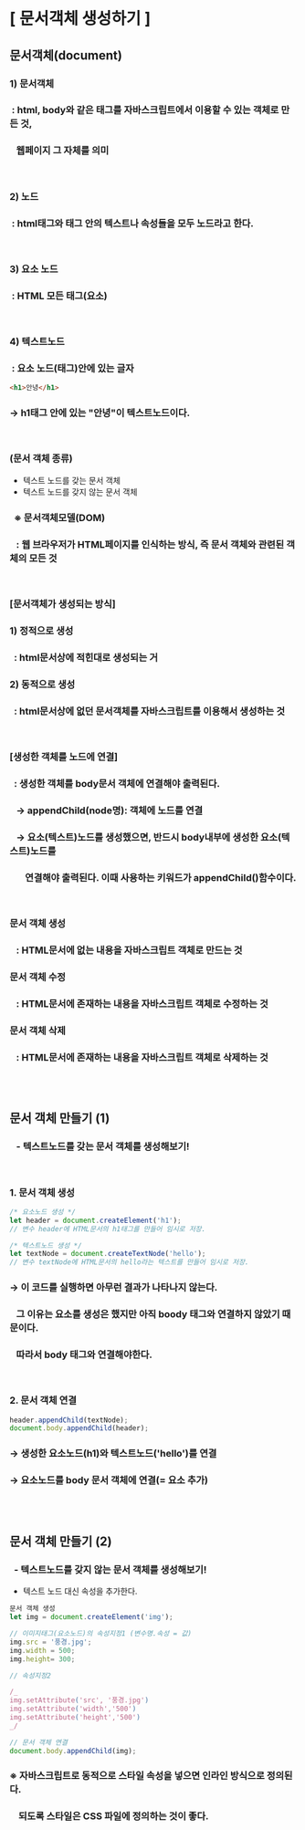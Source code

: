# [ 문서객체 생성하기 ]

## 문서객체(document)

### 1) 문서객체

### &nbsp;: html, body와 같은 태그를 자바스크립트에서 이용할 수 있는 객체로 만든 것,

### &nbsp;&nbsp; 웹페이지 그 자체를 의미

<br>

### 2) 노드

### &nbsp;: html태그와 태그 안의 텍스트나 속성들을 모두 노드라고 한다.

<br>

### 3) 요소 노드

### &nbsp;: HTML 모든 태그(요소)

<br>

### 4) 텍스트노드

### &nbsp;: 요소 노드(태그)안에 있는 글자

```html
<h1>안녕</h1>
```

### → h1태그 안에 있는 "안녕"이 텍스트노드이다.

<br />

### (문서 객체 종류)

- 텍스트 노드를 갖는 문서 객체
- 텍스트 노드를 갖지 않는 문서 객체

### &nbsp; ※ 문서객체모델(DOM)

### &nbsp;&nbsp; : 웹 브라우저가 HTML페이지를 인식하는 방식, 즉 문서 객체와 관련된 객체의 모든 것

<br/>

### [문서객체가 생성되는 방식]

### 1) 정적으로 생성

### &nbsp; : html문서상에 적힌대로 생성되는 거

### 2) 동적으로 생성

### &nbsp; : html문서상에 없던 문서객체를 자바스크립트를 이용해서 생성하는 것

<br/>

### [생성한 객체를 노드에 연결]

### &nbsp; : 생성한 객체를 body문서 객체에 연결해야 출력된다.

### &nbsp;&nbsp; → appendChild(node명): 객체에 노드를 연결

### &nbsp;&nbsp; → 요소(텍스트)노드를 생성했으면, 반드시 body내부에 생성한 요소(텍스트)노드를

### &nbsp;&nbsp;&nbsp;&nbsp;&nbsp;&nbsp; 연결해야 출력된다. 이때 사용하는 키워드가 appendChild()함수이다.

<br/>

### 문서 객체 생성

### &nbsp;&nbsp; : HTML문서에 없는 내용을 자바스크립트 객체로 만드는 것

### 문서 객체 수정

### &nbsp;&nbsp; : HTML문서에 존재하는 내용을 자바스크립트 객체로 수정하는 것

### 문서 객체 삭제

### &nbsp;&nbsp; : HTML문서에 존재하는 내용을 자바스크립트 객체로 삭제하는 것

<br/>   
 
<br/>

## 문서 객체 만들기 (1)

### &nbsp;&nbsp; - 텍스트노드를 갖는 문서 객체를 생성해보기!

<br/>

### 1. 문서 객체 생성

```javascript
/* 요소노드 생성 */
let header = document.createElement('h1');
// 변수 header에 HTML문서의 h1태그를 만들어 임시로 저장.

/* 텍스트노드 생성 */
let textNode = document.createTextNode('hello');
// 변수 textNode에 HTML문서의 hello라는 텍스트를 만들어 임시로 저장.
```

### → 이 코드를 실행하면 아무런 결과가 나타나지 않는다.

### &nbsp;&nbsp; 그 이유는 요소를 생성은 했지만 아직 boody 태그와 연결하지 않았기 때문이다.

### &nbsp;&nbsp; 따라서 body 태그와 연결해야한다.

<br/>

### 2. 문서 객체 연결

```javascript
header.appendChild(textNode);
document.body.appendChild(header);
```

### → 생성한 요소노드(h1)와 텍스트노드('hello')를 연결

### → 요소노드를 body 문서 객체에 연결(= 요소 추가)

<br/>

<br/>

## 문서 객체 만들기 (2)

### &nbsp;&nbsp;- 텍스트노드를 갖지 않는 문서 객체를 생성해보기!

- 텍스트 노드 대신 속성을 추가한다.

```javascript
문서 객체 생성
let img = document.createElement('img');

// 이미지태그(요소노드)의 속성지정1 (변수명.속성 = 값)
img.src = '풍경.jpg';
img.width = 500;
img.height= 300;

// 속성지정2

/_
img.setAttribute('src', '풍경.jpg')
img.setAttribute('width','500')
img.setAttribute('height','500')
_/

// 문서 객체 연결
document.body.appendChild(img);
```

### ※ 자바스크립트로 동적으로 스타일 속성을 넣으면 인라인 방식으로 정의된다.

### &nbsp;&nbsp;&nbsp; 되도록 스타일은 CSS 파일에 정의하는 것이 좋다.
